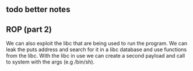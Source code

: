 ## todo better notes

## ROP (part 2)

We can also exploit the libc that are being used to run the program. We can leak the puts address and search for it in a libc database and use functions from the libc.
With the libc in use we can create a second payload and call to system with the args (e.g /bin/sh). 
